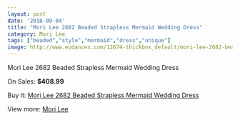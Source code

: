 ```yaml
---
layout: post
date: '2016-09-04'
title: "Mori Lee 2682 Beaded Strapless Mermaid Wedding Dress"
category: Mori Lee
tags: ["beaded","style","mermaid","dress","unique"]
image: http://www.eudances.com/12674-thickbox_default/mori-lee-2682-beaded-strapless-mermaid-wedding-dress.jpg
---
```

Mori Lee 2682 Beaded Strapless Mermaid Wedding Dress

On Sales: **$408.99**
<a href="https://www.eudances.com/en/mori-lee/3894-mori-lee-2682-beaded-strapless-mermaid-wedding-dress.html"><amp-img layout="responsive" width="600" height="600" src="//www.eudances.com/12674-thickbox_default/mori-lee-2682-beaded-strapless-mermaid-wedding-dress.jpg" alt="Mori Lee 2682 Beaded Strapless Mermaid Wedding Dress 0" /></a>
<a href="https://www.eudances.com/en/mori-lee/3894-mori-lee-2682-beaded-strapless-mermaid-wedding-dress.html"><amp-img layout="responsive" width="600" height="600" src="//www.eudances.com/12675-thickbox_default/mori-lee-2682-beaded-strapless-mermaid-wedding-dress.jpg" alt="Mori Lee 2682 Beaded Strapless Mermaid Wedding Dress 1" /></a>
<a href="https://www.eudances.com/en/mori-lee/3894-mori-lee-2682-beaded-strapless-mermaid-wedding-dress.html"><amp-img layout="responsive" width="600" height="600" src="//www.eudances.com/12676-thickbox_default/mori-lee-2682-beaded-strapless-mermaid-wedding-dress.jpg" alt="Mori Lee 2682 Beaded Strapless Mermaid Wedding Dress 2" /></a>
<a href="https://www.eudances.com/en/mori-lee/3894-mori-lee-2682-beaded-strapless-mermaid-wedding-dress.html"><amp-img layout="responsive" width="600" height="600" src="//www.eudances.com/12677-thickbox_default/mori-lee-2682-beaded-strapless-mermaid-wedding-dress.jpg" alt="Mori Lee 2682 Beaded Strapless Mermaid Wedding Dress 3" /></a>
<a href="https://www.eudances.com/en/mori-lee/3894-mori-lee-2682-beaded-strapless-mermaid-wedding-dress.html"><amp-img layout="responsive" width="600" height="600" src="//www.eudances.com/12678-thickbox_default/mori-lee-2682-beaded-strapless-mermaid-wedding-dress.jpg" alt="Mori Lee 2682 Beaded Strapless Mermaid Wedding Dress 4" /></a>

Buy it: [Mori Lee 2682 Beaded Strapless Mermaid Wedding Dress](https://www.eudances.com/en/mori-lee/3894-mori-lee-2682-beaded-strapless-mermaid-wedding-dress.html "Mori Lee 2682 Beaded Strapless Mermaid Wedding Dress")

View more: [Mori Lee](https://www.eudances.com/en/9-mori-lee "Mori Lee")